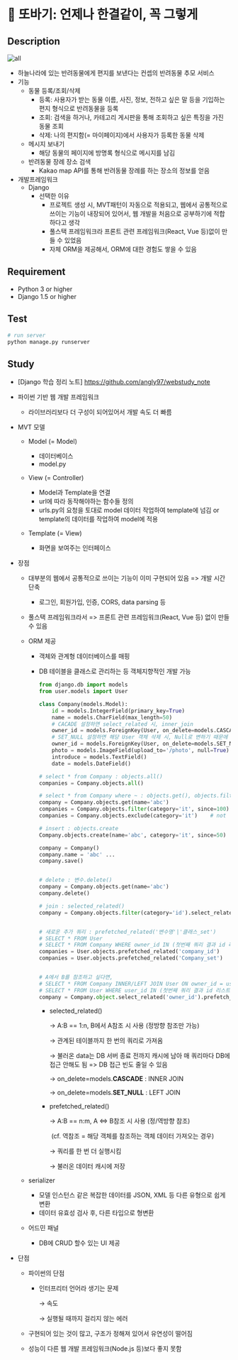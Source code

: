 # :dog: 또바기: 언제나 한결같이, 꼭 그렇게



## Description

![all](https://user-images.githubusercontent.com/70613905/162095645-1846fd0b-0a13-455c-85cd-15d69fc5b5db.png)


 * 하늘나라에 있는 반려동물에게 편지를 보낸다는 컨셉의 반려동물 추모 서비스
 * 기능
   * 동물 등록/조회/삭제
     * 등록: 사용자가 받는 동물 이름, 사진, 정보, 전하고 싶은 말 등을 기입하는 편지 형식으로 반려동물을 등록
     * 조회: 검색을 하거나, 카테고리 게시판을 통해 조회하고 싶은 특징을 가진 동물 조회
     * 삭제: 나의 편지함(= 마이페이지)에서 사용자가 등록한 동물 삭제
   * 메시지 보내기
     * 해당 동물의 페이지에 방명록 형식으로 메시지를 남김
   * 반려동물 장례 장소 검색
     * Kakao map API를 통해 반려동물 장례를 하는 장소의 정보를 얻음
 * 개발프레임워크
   * Django
     * 선택한 이유
        * 프로젝트 생성 시, MVT패턴이 자동으로 적용되고, 웹에서 공통적으로 쓰이는 기능이 내장되어 있어서, 웹 개발을 처음으로 공부하기에 적합하다고 생각
        * 풀스택 프레임워크라 프론트 관련 프레임워크(React, Vue 등)없이 만들 수 있었음
        * 자체 ORM을 제공해서, ORM에 대한 경험도 쌓을 수 있음

## Requirement

* Python 3 or higher
* Django 1.5 or higher



## Test

```bash
# run server
python manage.py runserver
```


## Study

* [Django 학습 정리 노트] https://github.com/angly97/webstudy_note
- 파이썬 기반 웹 개발 프레임워크

  - 라이브러리보다 더 구성이 되어있어서 개발 속도 더 빠름

- MVT 모델

  - Model (= Model)
    - 데이터베이스
    - model.py

  - View (= Controller)
    - Model과 Template을 연결
    - url에 따라 동작해야하는 함수들 정의
    - urls.py의 요청을 토대로 model 데이터 작업하여 template에 넘김 or template의 데이터를 작업하여 model에 적용

  - Template (= View)
    - 화면을 보여주는 인터페이스

- 장점

  - 대부분의 웹에서 공통적으로 쓰이는 기능이 이미 구현되어 있음 => 개발 시간 단축

    - 로그인, 회원가입, 인증, CORS, data parsing 등

  - 풀스택 프레임워크라서 => 프론트 관련 프레임워크(React, Vue 등) 없이 만들 수 있음

  - ORM 제공

    - 객체와 관계형 데이터베이스를 매핑

    - DB 테이블을 클래스로 관리하는 등 객체지향적인 개발 가능

      ```python
      from django.db import models
      from user.models import User
      
      class Company(models.Model):
          id = models.IntegerField(primary_key=True)
          name = models.CharField(max_length=50)
          # CACADE 설정하면 select_related 시, inner_join
          owner_id = models.ForeignKey(User, on_delete=models.CASCADE)
          # SET_NULL 설정하면 해당 User 객체 삭제 시, Null로 변하기 때문에 Join이 안되는 것을 반지하고자, left join으로 자동 수행됨
          owner_id = models.ForeignKey(User, on_delete=models.SET_NULL, null=True)
          photo = models.ImageField(upload_to='/photo', null=True)
          introduce = models.TextField()
          date = models.DateField()
      ```

      ```python
      # select * from Company : objects.all()
      companies = Company.objects.all()
      
      # select * from Company where ~ : objects.get(), objects.filter(), objects.exclude()
      company = Company.objects.get(name='abc')
      companies = Company.objects.filter(category='it', since=100)
      companies = Company.objects.exclude(category='it')	# not
      
      # insert : objects.create
      Company.objects.create(name='abc', category='it', since=50)
      
      company = Company()
      company.name = 'abc' ...
      company.save()
      
      
      # delete : 변수.delete()
      company = Company.objects.get(name='abc')
      company.delete()
      
      # join : selected_related()
      company = Company.objects.filter(category='id').select_related('owner_id')
      
      
      # 새로운 추가 쿼리 : prefetched_related('변수명'|'클래스_set')
      # SELECT * FROM User
      # SELECT * FROM Company WHERE owner_id IN (첫번째 쿼리 결과 id 리스트)
      companies = User.objects.prefetched_related('company_id')
      companies = User.objects.prefetched_related('Company_set')
      
      
      # A에서 B를 참조하고 싶다면,
      # SELECT * FROM Company INNER/LEFT JOIN User ON owner_id = user_id
      # SELECT * FROM User WHERE user_id IN (첫번째 쿼리 결과 id 리스트)
      company = Company.object.select_related('owner_id').prefetch_related('역방향 참조 필드명')
      ```

      - selected_related()

        →   A:B == 1:n, B에서 A참조 시 사용 (정방향 참조만 가능)

        →   관계된 테이블까지 한 번의 쿼리로 가져옴

        →   불러온 data는 DB 서버 종료 전까지 캐시에 남아 매 쿼리마다 DB에 접근 안해도 됨 => DB 접근 빈도 줄일 수 있음

        →   on_delete=models.**CASCADE** : INNER JOIN

        →   on_delete=models.**SET_NULL** : LEFT JOIN

      - prefetched_related()

        →   A:B == n:m, A <=> B참조 시 사용 (정/역방향 참조)

        ​	(cf. 역참조 = 해당 객체를 참조하는 객체 데이터 가져오는 경우)

        →   쿼리를 한 번 더 실행시킴

        →   불러온 데이터 캐시에 저장

  - serializer

    - 모델 인스턴스 같은 복잡한 데이터를 JSON, XML 등 다른 유형으로 쉽게 변환
    - 데이터 유효성 검사 후, 다른 타입으로 형변환

  - 어드민 패널

    - DB에 CRUD 할수 있는 UI 제공

- 단점

  - 파이썬의 단점

    - 인터프리터 언어라 생기는 문제

      →   속도

      →   실행될 때까지 걸리지 않는 에러

  - 구현되어 있는 것이 많고, 구조가 정해져 있어서 유연성이 떨어짐

  - 성능이 다른 웹 개발 프레임워크(Node.js 등)보다 좋지 못함




